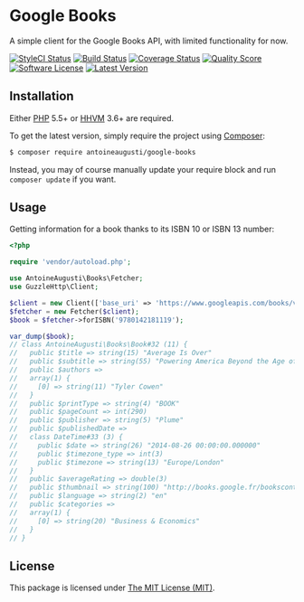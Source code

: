 Google Books
============
A simple client for the Google Books API, with limited functionality for now.


<a href="https://styleci.io/repos/14904615"><img src="https://styleci.io/repos/14904615/shield" alt="StyleCI Status"></img></a>
<a href="https://travis-ci.org/AntoineAugusti/google-books"><img src="https://img.shields.io/travis/AntoineAugusti/google-books/master.svg?style=flat-square" alt="Build Status"></img></a>
<a href="https://scrutinizer-ci.com/g/AntoineAugusti/google-books/code-structure"><img src="https://img.shields.io/scrutinizer/coverage/g/AntoineAugusti/google-books.svg?style=flat-square" alt="Coverage Status"></img></a>
<a href="https://scrutinizer-ci.com/g/AntoineAugusti/google-books"><img src="https://img.shields.io/scrutinizer/g/AntoineAugusti/google-books.svg?style=flat-square" alt="Quality Score"></img></a>
<a href="LICENSE"><img src="https://img.shields.io/badge/license-MIT-brightgreen.svg?style=flat-square" alt="Software License"></img></a>
<a href="https://github.com/AntoineAugusti/google-books/releases"><img src="https://img.shields.io/github/release/AntoineAugusti/google-books.svg?style=flat-square" alt="Latest Version"></img></a>


## Installation

Either [PHP](https://php.net) 5.5+ or [HHVM](http://hhvm.com) 3.6+ are required.

To get the latest version, simply require the project using [Composer](https://getcomposer.org):

```bash
$ composer require antoineaugusti/google-books
```

Instead, you may of course manually update your require block and run `composer update` if you want.



## Usage

Getting information for a book thanks to its ISBN 10 or ISBN 13 number:
```php
<?php

require 'vendor/autoload.php';

use AntoineAugusti\Books\Fetcher;
use GuzzleHttp\Client;

$client = new Client(['base_uri' => 'https://www.googleapis.com/books/v1/']);
$fetcher = new Fetcher($client);
$book = $fetcher->forISBN('9780142181119');

var_dump($book);
// class AntoineAugusti\Books\Book#32 (11) {
//   public $title => string(15) "Average Is Over"
//   public $subtitle => string(55) "Powering America Beyond the Age of the Great Stagnation"
//   public $authors =>
//   array(1) {
//     [0] => string(11) "Tyler Cowen"
//   }
//   public $printType => string(4) "BOOK"
//   public $pageCount => int(290)
//   public $publisher => string(5) "Plume"
//   public $publishedDate =>
//   class DateTime#33 (3) {
//     public $date => string(26) "2014-08-26 00:00:00.000000"
//     public $timezone_type => int(3)
//     public $timezone => string(13) "Europe/London"
//   }
//   public $averageRating => double(3)
//   public $thumbnail => string(100) "http://books.google.fr/bookscontent?id=-Zp_ngEACAAJ&printsec=frontcover&img=1&zoom=1&source=gbs_api"
//   public $language => string(2) "en"
//   public $categories =>
//   array(1) {
//     [0] => string(20) "Business & Economics"
//   }
// }
```


## License

This package is licensed under [The MIT License (MIT)](LICENSE.md).
